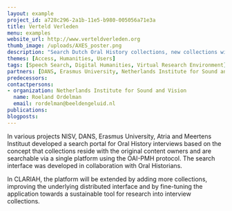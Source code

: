 ```yaml
---
layout: example
project_id: a728c296-2a1b-11e5-b980-005056a71e3a
title: Verteld Verleden
menu: examples
website_url: http://www.verteldverleden.org
thumb_image: /uploads/AXES_poster.png
description: "Search Dutch Oral History collections, new collections will be added in due time"
themes: [Access, Humanities, Users]
tags: [Speech Search, Digital Humanities, Virtual Research Environment]
partners: [DANS, Erasmus University, Netherlands Institute for Sound and Vision, Atria, Meertens Institute, University of Amsterdam]
predecessors: 
contactpersons: 
- organization: Netherlands Institute for Sound and Vision
  name: Roeland Ordelman
  email: rordelman@beeldengeluid.nl
publications: 
blogposts: 
---
```


In various projects NISV, DANS, Erasmus University, Atria and Meertens Instituut developed a search portal for Oral History interviews based on the concept that collections reside with the original content owners and are searchable via a single platform using the OAI-PMH protocol. The search interface was developed in collaboration with Oral Historians.

In CLARIAH, the platform will be extended by adding more collections, improving the underlying distributed interface and by fine-tuning the application towards a sustainable tool for research into interview collections.
